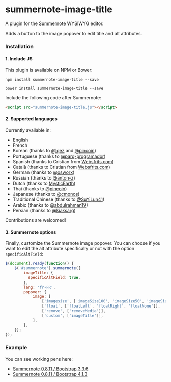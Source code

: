 # summernote-image-title
A plugin for the [Summernote](https://github.com/summernote/summernote/) WYSIWYG editor.

Adds a button to the image popover to edit title and alt attributes.

### Installation

#### 1. Include JS

This plugin is available on NPM or Bower:

```
npm install summernote-image-title --save
```

```
bower install summernote-image-title --save
```

Include the following code after Summernote:

```html
<script src="summernote-image-title.js"></script>
```

#### 2. Supported languages

Currently available in:
- English
- French
- Korean (thanks to [@lqez](https://github.com/lqez) and [@pincoin](https://github.com/pincoin))
- Portuguese (thanks to [@parg-programador](https://github.com/parg-programador))
- Spanish (thanks to Cristian from [Websfrits.com](http://www.websfrits.com/))
- Català (thanks to Cristian from [Websfrits.com](http://www.websfrits.com/))
- German (thanks to [@osworx](https://github.com/osworx))
- Russian (thanks to [@anton-z](https://github.com/anton-z))
- Dutch (thanks to [MysticEarth](https://github.com/MysticEarth))
- Thai (thanks to [@pincoin](https://github.com/pincoin))
- Japanese (thanks to [@cmonos](https://github.com/cmonos))
- Traditional Chinese (thanks to [@SuYiLun41](https://github.com/SuYiLun41))
- Arabic (thanks to [@abdulrahman19](https://github.com/abdulrahman19))
- Persian (thanks to [@kiaksarg](https://github.com/kiaksarg))

Contributions are welcomed!

#### 3. Summernote options

Finally, customize the Summernote image popover.
You can choose if you want to edit the alt attribute specifically or not with the option `specificAltField`:

```javascript
$(document).ready(function() {
    $('#summernote').summernote({
        imageTitle: {
          specificAltField: true,
        },
        lang: 'fr-FR',
        popover: {
            image: [
                ['imagesize', ['imageSize100', 'imageSize50', 'imageSize25']],
                ['float', ['floatLeft', 'floatRight', 'floatNone']],
                ['remove', ['removeMedia']],
                ['custom', ['imageTitle']],
            ],
        },
    });
});
```

### Example

You can see working pens here:
- [Summernote 0.8.11 / Bootstrap 3.3.6](http://codepen.io/asiffermann/pen/EKvMMm)
- [Summernote 0.8.11 / Bootstrap 4.1.3](http://codepen.io/asiffermann/pen/XorJOB)
